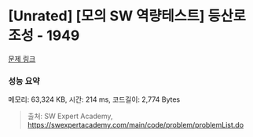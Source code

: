 # [Unrated] [모의 SW 역량테스트] 등산로 조성 - 1949 

[문제 링크](https://swexpertacademy.com/main/code/problem/problemDetail.do?contestProbId=AV5PoOKKAPIDFAUq) 

### 성능 요약

메모리: 63,324 KB, 시간: 214 ms, 코드길이: 2,774 Bytes



> 출처: SW Expert Academy, https://swexpertacademy.com/main/code/problem/problemList.do